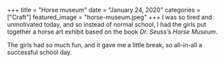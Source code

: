 +++
title = "Horse museum"
date = "January 24, 2020"
categories = ["Craft"]
featured_image = "horse-museum.jpeg"
+++
I was so tired and unmotivated today, and so instead of normal school, I had the girls put together a horse art exhibit based on the book _Dr. Seuss’s Horse Museum_.

The girls had so much fun, and it gave me a little break, so all-in-all a successful school day.
